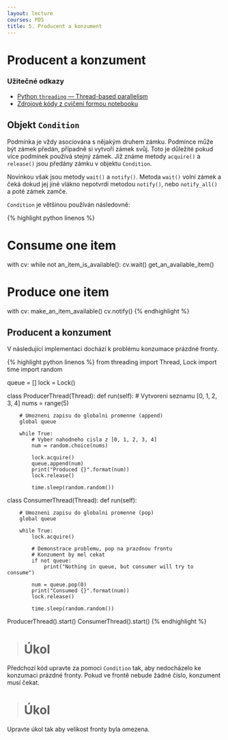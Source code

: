 ```yaml
---
layout: lecture
courses: PDS
title: 5. Producent a konzument
---
```



# Producent a konzument

### Užitečné odkazy
* [Python `threading` — Thread-based parallelism](https://docs.python.org/3/library/threading.html)
* [Zdrojové kódy z cvičení formou notebooku](/assets/files/lecture04.ipynb)

## Objekt ```Condition```
Podmínka je vždy asociována s nějakým druhem zámku. Podmínce může být zámek předán, případně si vytvoří zámek svůj. Toto je důležité pokud více podmínek používá stejný zámek. Již známe metody ```acquire()``` a ```release()``` jsou předány zámku v objektu ```Condition```.

Novinkou však jsou metody ```wait()``` a ```notify()```. Metoda ```wait()``` volní zámek a čeká dokud jej jiné vlákno nepotvrdí metodou ```notify()```, nebo ```notify_all()``` a poté zámek zamče.

`Condition` je většinou používán následovně:

{% highlight python linenos %}
# Consume one item
with cv:
    while not an_item_is_available():
        cv.wait()
    get_an_available_item()

# Produce one item
with cv:
    make_an_item_available()
    cv.notify()
{% endhighlight %}

## Producent a konzument
V následující implementaci dochází k problému konzumace prázdné fronty.

{% highlight python linenos %}
from threading import Thread, Lock
import time
import random

queue = []
lock = Lock()

class ProducerThread(Thread):
    def run(self):
        # Vytvoreni seznamu [0, 1, 2, 3, 4]
        nums = range(5)

        # Umozneni zapisu do globalni promenne (append)
        global queue

        while True:
            # Vyber nahodneho cisla z [0, 1, 2, 3, 4]
            num = random.choice(nums)

            lock.acquire()
            queue.append(num)
            print("Produced {}".format(num))
            lock.release()

            time.sleep(random.random())


class ConsumerThread(Thread):
    def run(self):

        # Umozneni zapisu do globalni promenne (pop)
        global queue

        while True:
            lock.acquire()

            # Demonstrace problemu, pop na prazdnou frontu
            # Konzument by mel cekat
            if not queue:
                print("Nothing in queue, but consumer will try to consume")

            num = queue.pop(0)
            print("Consumed {}".format(num))
            lock.release()

            time.sleep(random.random())


ProducerThread().start()
ConsumerThread().start()
{% endhighlight %}

> # Úkol
Předchozí kód upravte za pomoci `Condition` tak, aby nedocházelo ke konzumaci prázdné fronty. Pokud ve frontě nebude žádné číslo, konzument musí čekat.

> # Úkol
Upravte úkol tak aby velikost fronty byla omezena.
